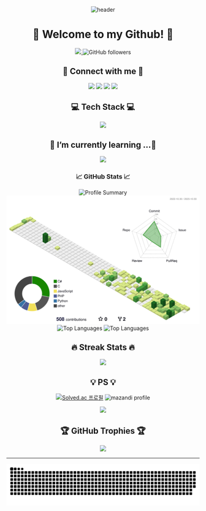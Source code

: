 <div align="center">
  <img src="https://capsule-render.vercel.app/api?type=waving&color=0:ed9d0b,100:f94001&height=250&section=header&text=maldron0309&fontColor=ffffff&fontSize=90" alt="header" />
</div>

<h1 align="center">👋 Welcome to my Github! 👋</h1>

<div align="center">
 <a href="https://hits.seeyoufarm.com">
   <img src="https://hits.seeyoufarm.com/api/count/incr/badge.svg?url=https%3A%2F%2Fgithub.com%2Fmaldron0309"/>
   
 </a>

 
 <img alt="GitHub followers" src="https://img.shields.io/github/followers/maldron0309?style=social">

</div>

<h2 align="center">🧡 Connect with me 🧡</h2>
<p align=center>
  <a href="https://twitter.com/MAREDA640" target="_blank"><img src="https://img.shields.io/badge/Twitter-1DA1F2?style=flat-square&logo=Twitter&logoColor=white"/></a>
  <a href="mailto:bagjinhyeong640@gmail.com" target="_blank"><img src="https://img.shields.io/badge/Gmail-EA4335?style=flat-square&logo=Gmail&logoColor=white"/></a>
  <a href="https://www.instagram.com/pjhbb_0309/" target="_blank"><img src="https://img.shields.io/badge/Instagram-E4405F?style=flat-square&logo=Instagram&logoColor=white"/></a>
  <a href="https://velog.io/@maldron" target="_blank"><img src="https://img.shields.io/badge/Velog-20C997?style=flat-square&logo=Velog&logoColor=white"/></a>
  <p align="center">

</p>
</p>


<h2 align=center>💻 Tech Stack 💻</h2>

<p align=center> 
   <a href="https://skillicons.dev">
    <img src="https://skillicons.dev/icons?i=cpp,cs,unity" />
  </a>
</p>



<h2 align=center>🌱 I’m currently learning ...🌱</h2>
<p align=center> 
   <a href="https://skillicons.dev">
    <img src="https://skillicons.dev/icons?i=python,godot" />
  </a>
</p>

</p>


<h3 align=center>📈 GitHub Stats 📈</h3>

<div align=center >
  
![Profile Summary](https://github-profile-summary-cards.vercel.app/api/cards/profile-details?username=maldron0309) 
![](./profile-3d-contrib/profile-green-animate.svg)
![Top Languages](https://github-readme-stats.vercel.app/api?username=maldron0309&show_icons=true)   <img src="https://github-readme-stats.vercel.app/api/top-langs/?username=maldron0309&amp;layout=compact&amp;theme=github" alt="Top Languages" />

</div>


<h2 align=center>🔥 Streak Stats 🔥</h2>
<p align=center>
  <img src="https://github-readme-streak-stats.herokuapp.com/?user=maldron0309&theme=dark" />
</p>



<h2 align="center">💡 PS 💡</h2>
<div align="center">

[![Solved.ac 프로필](http://mazassumnida.wtf/api/v2/generate_badge?boj=maldron)](https://solved.ac/maldron) ![mazandi profile](http://mazandi.herokuapp.com/api?handle=maldron&theme=warm)
   

<img src="http:/mazandi.herokuapp.com/api?handle=maldron&theme=warm">

</div>


<h2 align=center>🏆 GitHub Trophies 🏆</h2>

<p align=center>
  <img src="https://github-profile-trophy.vercel.app/?username=maldron0309&theme=juicyfresh&no-bg=true" />
</p>


<hr />

<!-- Snake -->
<div align="center">
  <img src="https://github.com/1999AZZAR/1999AZZAR/blob/main/resources/img/grid-snake.svg" alt="snake" />
</div>


